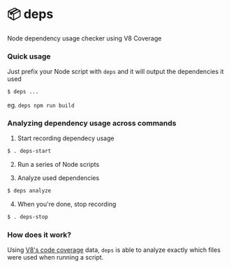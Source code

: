# 📦 deps

Node dependency usage checker using V8 Coverage


### Quick usage
Just prefix your Node script with `deps` and it will output the dependencies it used
```sh
$ deps ...
```

eg. `deps npm run build`

### Analyzing dependency usage across commands
1. Start recording dependecy usage
  ```sh
  $ . deps-start
  ```

2. Run a series of Node scripts

3. Analyze used dependencies
  ```sh
  $ deps analyze
  ```

4. When you're done, stop recording
  ```sh
  $ . deps-stop
  ```



### How does it work?
Using [V8's code coverage](https://nodejs.org/api/cli.html#cli_node_v8_coverage_dir) data, `deps` is able to analyze exactly which files were used when running a script.

